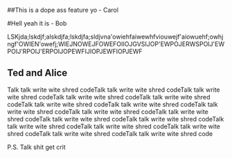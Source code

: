 ##This is a dope ass feature yo  - Carol

#Hell yeah it is - Bob

LSKjda;lskdjf;alskdjfa;lskdjfa;sldjvna'owiehfaiwewhfviouwejf'aiowuehf;owhjngf'OWIEN'owefj;WIEJNOWEJFOWEFOIIOJGVSIJOP'EWPOJERWSPOIJ'EWPOIJ'RPOIJ'ERPOIJOPEWFIJIOPJEWFIOPJEWF



## Ted and Alice

 Talk talk write wite shred codeTalk talk write wite shred codeTalk talk write wite shred codeTalk talk write wite shred codeTalk talk write wite shred codeTalk talk write wite shred codeTalk talk write wite shred codeTalk talk write wite shred codeTalk talk write wite shred codeTalk talk write wite shred codeTalk talk write wite shred codeTalk talk write wite shred codeTalk talk write wite shred codeTalk talk write wite shred codeTalk talk write wite shred codeTalk talk write wite shred codeTalk talk write wite shred code

 P.S. Talk shit get crit

 